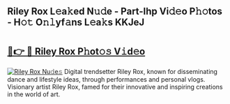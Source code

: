 ## Riley Rox L𝚎a𝚔ed N𝚞𝚍e - Part-Ihp Vi𝚍𝚎o P𝚑𝚘tos - H𝚘𝚝 O𝚗𝚕yf𝚊ns L𝚎a𝚔s KKJeJ

# <h2><a href="http://kfad4bn.oniu.top/?m=Riley+Rox">🔗👉 🔴 Riley Rox P𝚑ot𝚘𝚜 V𝚒d𝚎o</a></h2>

[![Riley Rox Nu𝚍e𝚜](https://i.imgur.com/0qMVB7G.gif)](http://kfad4bn.oniu.top/?m=Riley+Rox)
Digital trendsetter Riley Rox, known for disseminating dance and lifestyle ideas, through performances and personal vlogs. Visionary artist Riley Rox, famed for their innovative and inspiring creations in the world of art.  
